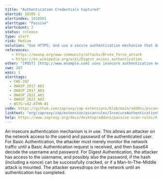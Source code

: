 ```yaml
---
title: "Authentication Credentials Captured"
alertid: 10105-1
alertindex: 1010501
alerttype: "Passive"
alertcount: 2
status: release
type: alert
risk: Medium
solution: "Use HTTPS, and use a secure authentication mechanism that does not transmit the userid or password in an un-encrypted fashion. In particular, avoid use of the Basic Authentication mechanism, since this trivial obfuscation mechanism is easily broken."
references:
   - https://owasp.org/www-community/attacks/Brute_force_attack
   - https://en.wikipedia.org/wiki/Digest_access_authentication
other: "[POST] [http://www.example.com] uses insecure authentication mechanism [Digest], revealing username [admin] and additional information [username=\"admin\", realm=\"members only\"]."
cwe: 287
wasc: 1
alerttags: 
  - CWE-287
  - OWASP_2017_A02
  - OWASP_2017_A03
  - OWASP_2021_A01
  - OWASP_2021_A02
  - WSTG-v42-ATHN-01
code: https://github.com/zaproxy/zap-extensions/blob/main/addOns/pscanrules/src/main/java/org/zaproxy/zap/extension/pscanrules/InsecureAuthenticationScanRule.java
linktext: "org/zaproxy/zap/extension/pscanrules/InsecureAuthenticationScanRule.java"
help: https://www.zaproxy.org/docs/desktop/addons/passive-scan-rules/#id-10105
---
```

An insecure authentication mechanism is in use. This allows an attacker on the network access to the userid and password of the authenticated user. For Basic Authentication, the attacker must merely monitor the network traffic until a Basic Authentication request is received, and then base64 decode the username and password. For Digest Authentication, the attacker has access to the username, and possibly also the password, if the hash (including a nonce) can be successfully cracked, or if a Man-In-The-Middle attack is mounted.
The attacker eavesdrops on the network until an authentication has completed.
